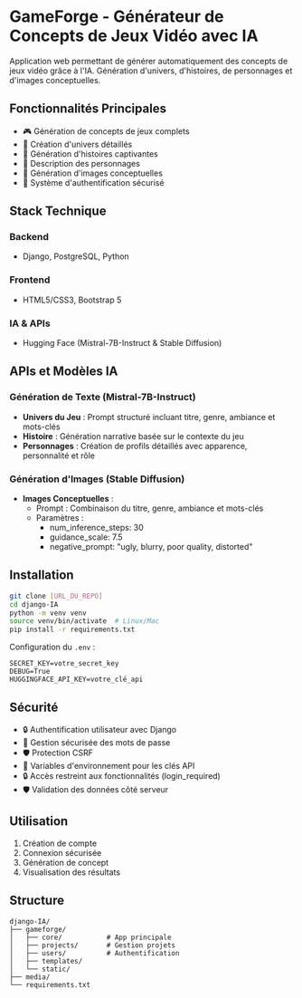 # GameForge - Générateur de Concepts de Jeux Vidéo avec IA

Application web permettant de générer automatiquement des concepts de jeux vidéo grâce à l'IA. Génération d'univers, d'histoires, de personnages et d'images conceptuelles.

## Fonctionnalités Principales

- 🎮 Génération de concepts de jeux complets
- 🌌 Création d'univers détaillés
- 📖 Génération d'histoires captivantes
- 👥 Description des personnages
- 🎨 Génération d'images conceptuelles
- 🔐 Système d'authentification sécurisé

## Stack Technique

### Backend
- Django, PostgreSQL, Python

### Frontend
- HTML5/CSS3, Bootstrap 5

### IA & APIs
- Hugging Face (Mistral-7B-Instruct & Stable Diffusion)

## APIs et Modèles IA

### Génération de Texte (Mistral-7B-Instruct)
- **Univers du Jeu** : Prompt structuré incluant titre, genre, ambiance et mots-clés
- **Histoire** : Génération narrative basée sur le contexte du jeu
- **Personnages** : Création de profils détaillés avec apparence, personnalité et rôle

### Génération d'Images (Stable Diffusion)
- **Images Conceptuelles** : 
  - Prompt : Combinaison du titre, genre, ambiance et mots-clés
  - Paramètres : 
    - num_inference_steps: 30
    - guidance_scale: 7.5
    - negative_prompt: "ugly, blurry, poor quality, distorted"

## Installation

```bash
git clone [URL_DU_REPO]
cd django-IA
python -m venv venv
source venv/bin/activate  # Linux/Mac
pip install -r requirements.txt
```

Configuration du `.env` :
```
SECRET_KEY=votre_secret_key
DEBUG=True
HUGGINGFACE_API_KEY=votre_clé_api
```

## Sécurité

- 🔒 Authentification utilisateur avec Django
- 🔑 Gestion sécurisée des mots de passe
- 🛡️ Protection CSRF
- 🔐 Variables d'environnement pour les clés API
- 🔒 Accès restreint aux fonctionnalités (login_required)
- 🛡️ Validation des données côté serveur

## Utilisation

1. Création de compte
2. Connexion sécurisée
3. Génération de concept
4. Visualisation des résultats

## Structure

```
django-IA/
├── gameforge/
│   ├── core/           # App principale
│   ├── projects/       # Gestion projets
│   ├── users/          # Authentification
│   ├── templates/      
│   └── static/         
├── media/              
└── requirements.txt    
```


